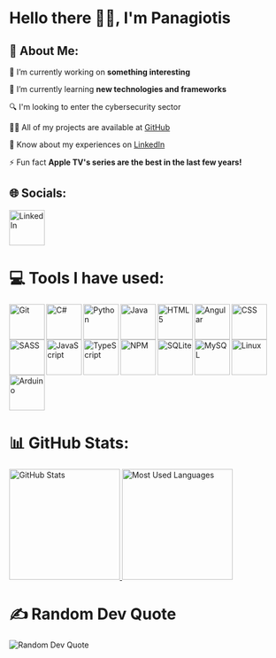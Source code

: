 # Hello there 👋🏼, I'm Panagiotis

## 💫 About Me:

🔭 I’m currently working on **something interesting**

🌱 I’m currently learning **new technologies and frameworks**

🔍 I'm looking to enter the cybersecurity sector

<!-- 👯 I’m looking to collaborate on  -->

<!-- 🤝 I’m looking for help with  -->

👨‍💻 All of my projects are available at [GitHub](https://github.com/Panagiotis-Sklidas)

📄 Know about my experiences on [LinkedIn](https://linkedin.com/in/panagiotis-sklidas)

<!-- 📝 I regularly write articles on  -->

<!-- 💬 Ask me about  -->

⚡ Fun fact **Apple TV's series are the best in the last few years!**

## 🌐 Socials:
<a href='https://linkedin.com/in/panagiotis-sklidas'>
  <img width=64px alt='LinkedIn' src='https://cdn.jsdelivr.net/gh/devicons/devicon@latest/icons/linkedin/linkedin-original.svg'>
</a>

# 💻 Tools I have used:
<!-- Tools - Languages - Frameworks - Database -->
<img width=64px align="left" alt='Git' src='https://cdn.jsdelivr.net/gh/devicons/devicon@latest/icons/git/git-original.svg'/>
<img width=64px align="left" alt='C#' src='https://cdn.jsdelivr.net/gh/devicons/devicon@latest/icons/csharp/csharp-original.svg'/>
<img width=64px align="left" alt='Python' src='https://cdn.jsdelivr.net/gh/devicons/devicon@latest/icons/python/python-original.svg'/>
<img width=64px align="left" alt='Java' src='https://cdn.jsdelivr.net/gh/devicons/devicon@latest/icons/java/java-original.svg'/>
<img width=64px align="left" alt='HTML5' src='https://cdn.jsdelivr.net/gh/devicons/devicon@latest/icons/html5/html5-original.svg'/>
<img width=64px align="left" alt='Angular' src='https://cdn.jsdelivr.net/gh/devicons/devicon@latest/icons/angular/angular-original.svg'/>
<img width=64px align="left" alt='CSS' src='https://cdn.jsdelivr.net/gh/devicons/devicon@latest/icons/css3/css3-original.svg'/>
<img width=64px align="left" alt='SASS' src='https://cdn.jsdelivr.net/gh/devicons/devicon@latest/icons/sass/sass-original.svg'/>
<img width=64px align="left" alt='JavaScript' src='https://cdn.jsdelivr.net/gh/devicons/devicon@latest/icons/javascript/javascript-original.svg'/>
<img width=64px align="left" alt='TypeScript' src='https://cdn.jsdelivr.net/gh/devicons/devicon@latest/icons/typescript/typescript-original.svg'/>
<img width=64px align="left" alt='NPM' src='https://cdn.jsdelivr.net/gh/devicons/devicon@latest/icons/npm/npm-original-wordmark.svg'/>
<img width=64px align="left" alt='SQLite' src='https://cdn.jsdelivr.net/gh/devicons/devicon@latest/icons/sqlite/sqlite-original.svg'/>
<img width=64px align="left" alt='MySQL' src='https://cdn.jsdelivr.net/gh/devicons/devicon@latest/icons/mysql/mysql-original.svg'/>
<img width=64px align="left" alt='Linux' src='https://cdn.jsdelivr.net/gh/devicons/devicon@latest/icons/linux/linux-original.svg'/>
<img width=64px alt='Arduino' src='https://cdn.jsdelivr.net/gh/devicons/devicon@latest/icons/arduino/arduino-original.svg'/>

# 📊 GitHub Stats:
<a href="https://github.com/anuraghazra/github-readme-stats">
  <img height=200 alt='GitHub Stats' src="https://github-readme-stats.vercel.app/api?username=panagiotis-sklidas&show_icons=true&theme=tokyonight" />
</a>
<a href="https://github.com/anuraghazra/github-readme-stats">
  <img height=200 alt='Most Used Languages' src="https://github-readme-stats.vercel.app/api/top-langs/?username=panagiotis-sklidas&theme=tokyonight&languages_count=10&layout=compact&card_width=320" />
</a>

# ✍️ Random Dev Quote
![Random Dev Quote](https://quotes-github-readme.vercel.app/api?type=horizontal&theme=tokyonight)
